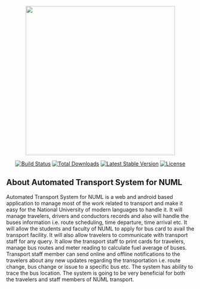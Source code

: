 <p align="center"><a href="https://laravel.com" target="_blank"><img src="https://raw.githubusercontent.com/laravel/art/master/logo-lockup/5%20SVG/2%20CMYK/1%20Full%20Color/laravel-logolockup-cmyk-red.svg" width="400"></a></p>

<p align="center">
<a href="https://travis-ci.org/laravel/framework"><img src="https://travis-ci.org/laravel/framework.svg" alt="Build Status"></a>
<a href="https://packagist.org/packages/laravel/framework"><img src="https://img.shields.io/packagist/dt/laravel/framework" alt="Total Downloads"></a>
<a href="https://packagist.org/packages/laravel/framework"><img src="https://img.shields.io/packagist/v/laravel/framework" alt="Latest Stable Version"></a>
<a href="https://packagist.org/packages/laravel/framework"><img src="https://img.shields.io/packagist/l/laravel/framework" alt="License"></a>
</p>

## About Automated Transport System for NUML

Automated Transport System for NUML is a web and android based application to manage most of the work related to transport and make it easy for the National University of modern languages to handle it. It will manage travelers, drivers and conductors records and also will handle the buses information i.e. route scheduling, time departure, time arrival etc. It will allow the students and faculty of NUML to apply for bus card to avail the transport facility. It will also allow travelers to communicate with transport staff for any query. It allow the transport staff to print cards for travelers, manage bus routes and meter reading to calculate fuel average of buses. Transport staff member can send online and offline notifications to the travelers about any new updates regarding the transportation i.e. route change, bus change or issue to a specific bus etc. The system has ability to trace the bus location. The system is going to be very beneficial for both the travelers and staff members of NUML transport.
